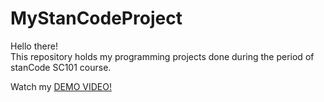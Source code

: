 # MyStanCodeProject
Hello there!\
This repository holds my programming projects done during the period of stanCode SC101 course.

Watch my [DEMO VIDEO!]([link](https://www.facebook.com/messages/e2ee/t/7784326174951472)) 
